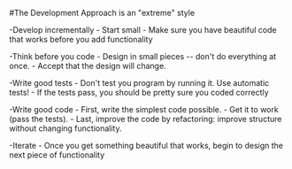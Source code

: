 #The Development Approach is an "extreme" style

-Develop incrementally
    - Start small
    - Make sure you have beautiful code that works before you add functionality

-Think before you code
    - Design in small pieces -- don't do everything at once.
    - Accept that the design will change.


-Write good tests
    - Don't test you program by running it. Use automatic tests!
    - If the tests pass, you should be pretty sure you coded correctly

-Write good code
    - First, write the simplest code possible.
    - Get it to work (pass the tests).
    - Last, improve the code by refactoring: improve structure without changing functionality.


-Iterate
    - Once you get something beautiful that works, begin to design the next piece of functionality